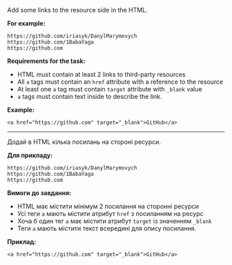 Add some links to the resource side in the HTML.

**For example:**
```
https://github.com/iriasyk/DanylMarymovych
https://github.com/1BabaYaga
https://github.com
```

**Requirements for the task:**
- HTML must contain at least 2 links to third-party resources
- All `a` tags must contain an `href` attribute with a reference to the resource
- At least one `a` tag must contain `target` attribute with `_blank` value
- `a` tags must contain text inside to describe the link.

**Example:**
```
<a href="https://github.com" target="_blank">GitHub</a>
```

---

Додай в HTML кілька посилань на стороні ресурси.

**Для прикладу:**
```
https://github.com/iriasyk/DanylMarymovych
https://github.com/1BabaYaga
https://github.com
```

**Вимоги до завдання:**
- HTML має містити мінімум 2 посилання на сторонні ресурси
- Усі теги `a` мають містити атрибут `href` з посиланням на ресурс
- Хоча б один тег `a` має містити атрибут `target` із значенням `_blank`
- Теги `a` мають містити текст всередині для опису посилання.

**Приклад:**
```
<a href="https://github.com" target="_blank">GitHub</a>
```